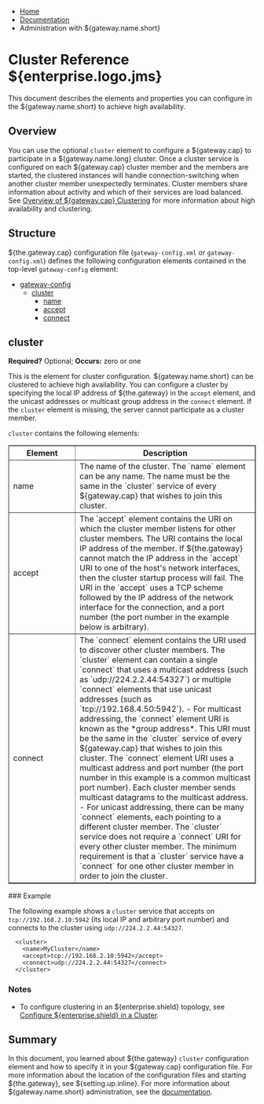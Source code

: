 -   [Home](../../index.md)
-   [Documentation](../index.md)
-   Administration with ${gateway.name.short}

Cluster Reference ${enterprise.logo.jms}
========================================

This document describes the elements and properties you can configure in the ${gateway.name.short} to achieve high availability.

<a name="configuring"></a>Overview
----------------------------------

You can use the optional `cluster` element to configure a ${gateway.cap} to participate in a ${gateway.name.long} cluster. Once a cluster service is configured on each ${gateway.cap} cluster member and the members are started, the clustered instances will handle connection-switching when another cluster member unexpectedly terminates. Cluster members share information about activity and which of their services are load balanced. See [Overview of ${gateway.cap} Clustering](../high-availability/u_ha.md#cluster_overview) for more information about high availability and clustering.

<a name="descelements"></a>Structure
------------------------------------

${the.gateway.cap} configuration file (`gateway-config.xml` or `gateway-config.xml`) defines the following configuration elements contained in the top-level `gateway-config` element:

-   [gateway-config](r_conf_gwconfig.md)
    -   [cluster](#cluster)
        -   [name](#clstrnameprop)
        -   [accept](#clstracceptopt)
        -   [connect](#clstrconnectopt)

<span id="network2"></span></a>cluster
--------------------------------------

**Required?** Optional; **Occurs:** zero or one

This is the element for cluster configuration. ${gateway.name.short} can be clustered to achieve high availability. You can configure a cluster by specifying the local IP address of ${the.gateway} in the `accept` element, and the unicast addresses or multicast group address in the `connect` element. If the `cluster` element is missing, the server cannot participate as a cluster member.

`cluster` contains the following elements:

<table width="95%" border="1">
<tr>
<th width="27%" scope="col">
Element
</th>
<th width="73%" scope="col">
Description
</th>
</tr>
<tr>
<td class="code_inline">
<a name="clstrnameprop"></a>name
</td>
<td>
The name of the cluster. The `name` element can be any name. The name must be the same in the `cluster` service of every ${gateway.cap} that wishes to join this cluster.
</td>
</tr>
<tr>
<td class="code_inline">
<a name="clstracceptopt"></a>accept
</td>
<td>
The `accept` element contains the URI on which the cluster member listens for other cluster members. The URI contains the local IP address of the member. If ${the.gateway} cannot match the IP address in the `accept` URI to one of the host's network interfaces, then the cluster startup process will fail.
 The URI in the `accept` uses a TCP scheme followed by the IP address of the network interface for the connection, and a port number (the port number in the example below is arbitrary).
</td>
</tr>
<tr>
<td height="144" class="code_inline">
<a name="clstrconnectopt"></a>connect
</td>
<td>
The `connect` element contains the URI used to discover other cluster members. The `cluster` element can contain a single `connect` that uses a multicast address (such as `udp://224.2.2.44:54327`) or multiple `connect` elements that use unicast addresses (such as `tcp://192.168.4.50:5942`).
-   For multicast addressing, the `connect` element URI is known as the *group address*. This URI must be the same in the `cluster` service of every ${gateway.cap} that wishes to join this cluster. The `connect` element URI uses a multicast address and port number (the port number in this example is a common multicast port number). Each cluster member sends multicast datagrams to the multicast address.
-   For unicast addressing, there can be many `connect` elements, each pointing to a different cluster member. The `cluster` service does not require a `connect` URI for every other cluster member. The minimum requirement is that a `cluster` service have a `connect` for one other cluster member in order to join the cluster.

</td>
</tr>
</tr>
</tr>
</table>
### Example

The following example shows a `cluster` service that accepts on `tcp://192.168.2.10:5942` (its local IP and arbitrary port number) and connects to the cluster using `udp://224.2.2.44:54327`.

``` auto-links:
  <cluster>
    <name>MyCluster</name>
    <accept>tcp://192.168.2.10:5942</accept>
    <connect>udp://224.2.2.44:54327</connect>
  </cluster>
```

### Notes

-   To configure clustering in an ${enterprise.shield} topology, see [Configure ${enterprise.shield} in a Cluster](../reverse-connectivity/p_rc_cluster.md).

Summary
-------

In this document, you learned about ${the.gateway} `cluster` configuration element and how to specify it in your ${gateway.cap} configuration file. For more information about the location of the configuration files and starting ${the.gateway}, see ${setting.up.inline}. For more information about ${gateway.name.short} administration, see the [documentation](../index.md).

</div>

